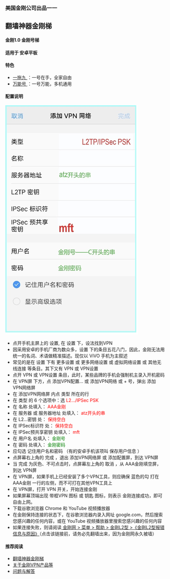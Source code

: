 ### 美国金刚公司出品一一
## 翻墙神器金刚梯
#### 金刚1.0 金刚号梯
#### 适用于 安卓平板

#### 特色
  - [ 一拖九 ](https://a2zitpro.github.io/web/一拖九)：一号在手，全家自由
  - [ 万能号 ](https://a2zitpro.github.io/web/万能金刚号)：一号万能，多机通用
 
#### 配置说明
![image](B073B1E6-B647-48FA-8931-35923C5EA54F.jpeg)<br>
- 点开手机主屏上的 设置, 在 设置 下，设法找到VPN<br>
- 因采用安卓的手机厂商为数众多，设置 下的条目五花八门，因此，金刚无法用统一的名词、术语做精准描述。现仅以 ViVO 手机为主叙述<br>
- 常见的是在 设置 下有 更多设置 或 更多网络设置 或 虚拟网络设置 或 其他无线连接 等条目。其下又有 VPN 或 VPN设置<br>
- 点开 VPN 或 VPN设置 条目，此时，某些品牌的手机会强制机主录入开机密码<br>
- 在 VPN屏 下方，点 添加VPN配置… 或 添加VPN网络 或 + 号，弹出 添加VPN网络屏<br>
- 在 添加VPN网络屏 内点 类型 所在的行<br>
- 在 类型 的 6 个选项中：选<font color="Red"> L2…/IPSec PSK </font><br>
- 在 名称 处填入：<font color="Red"> AAA金刚 </font><br>
- 在 服务器 或 服务器地址  处填入：<font color="Red"> atz开头的串 </font><br>
- 在 L2…密钥 处：<font color="Red"> 保持空白 </font><br>
- 在 IPSec标识符 处：<font color="Red"> 保持空白 </font><br>
- 在 IPSec预共享密钥 处填入：<font color="Red"> mft </font><br>
- 在 用户名 处填入：<font color="Green"> 金刚号 </font><br>
- 在 密码 处填入：<font color="Green"> 金刚密码 </font><br>
- 应勾选 记住用户名和密码 （有的安卓手机该项叫 保存用户信息 ）<br>
- 点屏幕右上角的 完成 ，退出 添加VPN网络屏 或 添加配置屏，到达 VPN屏<br>
- 当 完成 为灰色、不可点击时，点屏幕左上角的 取消 ，从 AAA金刚填空屏，到达 VPN屏<br>
- 在 VPN屏，如果手机上已经安装了多个VPN工具，则应确保 蓝色的勾 打在AAA金刚 一行的左侧，而不可打在其他VPN工具上<br>
- 在 VPN屏，打开 VPN 开关，开始连接金刚<br>
- 如果屏幕顶端出现  带框VPN 图标 或 钥匙 图标，则表示 金刚连接成功，即可自由上网。<br>
- 下载谷歌浏览器 Chrome 和 YouTube 视频播放器<br>
- 在金刚保持连接的状态下，在谷歌浏览器内录入网址 google.com，然后搜索您感兴趣的任何内容，或在 YouTube 视频播放器里搜索您感兴趣的任何内容<br>
- 如果连接失败，则请阅读[ 金刚网 > 菜单 > 帮助 > 金刚L2型 >《金刚L2型报错信息与原因》](https://www.atozitpro.net/zh/%e9%87%91%e5%88%9al2%e5%9e%8b%e6%8a%a5%e9%94%99%e4%bf%a1%e6%81%af%e4%b8%8e%e5%8e%9f%e5%9b%a0/)（点击该链接前，请务必先翻墙出来，因为金刚网永久被墙）<br>


#### 推荐阅读
- [翻墙神器金刚梯](https://a2zitpro.github.io/web/dlb)
- [关于金刚VPN产品等](https://a2zitpro.github.io/web/列表-关于金刚VPN产品等)
- [问题与解答](https://a2zitpro.github.io/web/列表-问题与解答)

